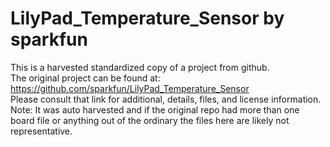 
# LilyPad_Temperature_Sensor by sparkfun  
This is a harvested standardized copy of a project from github.  
The original project can be found at:  
https://github.com/sparkfun/LilyPad_Temperature_Sensor  
Please consult that link for additional, details, files, and license information.  
Note: It was auto harvested and if the original repo had more than one board file or anything out of the ordinary the files here are likely not representative.  
    